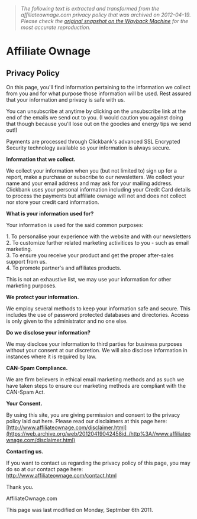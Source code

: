 > *The following text is extracted and transformed from the affiliateownage.com privacy policy that was archived on 2012-04-19. Please check the [original snapshot on the Wayback Machine](https://web.archive.org/web/20120419042458id_/http%3A//www.affiliateownage.com/privacy.html) for the most accurate reproduction.*

# Affiliate Ownage

## Privacy Policy

On this page, you'll find information pertaining to the information we collect from you and for what purpose those information will be used. Rest assured that your information and privacy is safe with us.

You can unsubscribe at anytime by clicking on the unsubscribe link at the end of the emails we send out to you. (I would caution you against doing that though because you'll lose out on the goodies and energy tips we send out!) 

Payments are processed through Clickbank's advanced SSL Encrypted Security technology available so your information is always secure.

**Information that we collect.**

We collect your information when you (but not limited to) sign up for a report, make a purchase or subscribe to our newsletters. We collect your name and your email address and may ask for your mailing address. Clickbank uses your personal information including your Credit Card details to process the payments but affiliate ownage will not and does not collect nor store your credit card information.

**What is your information used for?**

Your information is used for the said common purposes:

1\. To personalise your experience with the website and with our newsletters  
2\. To customize further related marketing activitices to you - such as email marketing.  
3\. To ensure you receive your product and get the proper after-sales support from us.   
4\. To promote partner's and affiliates products.

This is not an exhaustive list, we may use your information for other marketing purposes.

**We protect your information.**

We employ several methods to keep your information safe and secure. This includes the use of password protected databases and directories. Access is only given to the administrator and no one else.

**Do we disclose your information?**

We may disclose your information to third parties for business purposes without your consent at our discretion. We will also disclose information in instances where it is required by law.

**CAN-Spam Compliance.**

We are firm believers in ethical email marketing methods and as such we have taken steps to ensure our marketing methods are compliant with the CAN-Spam Act. 

**Your Consent.**

By using this site, you are giving permission and consent to the privacy policy laid out here. Please read our disclaimers at this page here: [http://www.affiliateownage.com/disclaimer.html](https://web.archive.org/web/20120419042458id_/http%3A//www.affiliateownage.com/disclaimer.html)

**Contacting us.**

If you want to contact us regarding the privacy policy of this page, you may do so at our contact page here: <http://www.affiliateownage.com/contact.html>

Thank you.

AffiliateOwnage.com

This page was last modified on Monday, Septmber 6th 2011.

  

